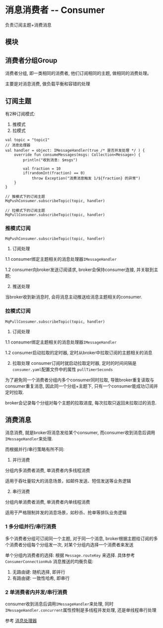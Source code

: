 # 消息消费者 -- Consumer
负责订阅主题+消费消息

## 模块

## 消费者分组Group
消费者分组, 即一类相同的消费者, 他们订阅相同的主题, 做相同的消费处理。

主要是对消息消费, 做负载平衡和容错的处理

## 订阅主题

有2种订阅模式:
1. 推模式
2. 拉模式

```
val topic = "topic1"
// 消息处理器
val handler = object: IMessageHandler(true /* 是否并发处理 */ ) {
    override fun consumeMessages(msgs: Collection<Message>) {
        println("收到消息: $msgs")

        val fraction = 10
        if(randomInt(fraction) == 0)
            throw Exception("消费消息触发 1/${fraction} 的异常")
    }
}

// 推模式下的订阅主题
MqPushConsumer.subscribeTopic(topic, handler)

// 拉模式下的订阅主题
MqPullConsumer.subscribeTopic(topic, handler)
```

### 推模式订阅
`MqPushConsumer.subscribeTopic(topic, handler)`

1. 订阅处理

1.1 consumer绑定主题相关的消息处理器`IMessageHandler`

1.2 consumer向broker发送订阅请求, broker会保持consumer连接, 并关联到主题;

2. 推送处理

当broker收到新消息时, 会将消息主动推送给消息主题相关的consumer.

### 拉模式订阅
`MqPullConsumer.subscribeTopic(topic, handler)`

1. 订阅处理

1.1 consumer绑定主题相关的消息处理器`IMessageHandler`

1.2 consumer启动拉取的定时器, 定时从broker中拉取订阅的主题相关的消息

2. 拉取处理
consumer订阅时就启动拉取定时器, 定时的时间间隔是 `consumer.yaml`配置文件中的属性 `pullTimerSeconds`

为了避免同一个消费者分组内多个consumer同时拉取, 导致broker重复读取与consumer重复消息, 因此同一个分组+主题下, 只有一个consumer能成功订阅并定时拉取.

broker会记录每个分组对每个主题的拉取进度, 每次拉取只返回未拉取过的消息.

## 消费消息

消息消费, 就是broker将消息发给某个consumer, 而consumer收到消息后调用`IMessageHandler`来处理.

而根据并行/串行策略有所不同:

1. 并行消费

分组内多消费者消费, 单消费者内多线程消费

适用于吞吐量较大的消息场景，如邮件发送、短信发送等业务逻辑

2. 串行消费

分组内单消费者消费, 单消费者内单线程消费

适用于严格限制并发的消息场景，如秒杀、抢单等排队业务逻辑

### 1 多分组并行/串行消费

多个消费者分组可订阅同一个主题, 对于同一个消息, broker根据主题给订阅的多个消费者分组每个分组发一次, 对某个分组内选择一个消费者来发送

单个分组内消费者的选择: 根据 `Message.routeKey` 来选择. 具体参考 `ConsumerConnectionHub` 消息推送的均衡负载:

1. 无路由键: 随机选择, 即并行
2. 有路由键: 一致性哈希, 即串行

### 2 单消费者内并发/串行消费

consumer收到消息后调用`IMessageHandler`来处理, 同时`IMessageHandler.concurrent`属性控制是多线程并发处理, 还是单线程串行处理

参考 [消息处理器](handler.md)